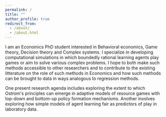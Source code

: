 ```yaml
---
permalink: /
title: ""
author_profile: true
redirect_from: 
  - /about/
  - /about.html
---
```


I am an Economics PhD student interested in Behavioral economics, Game theory, Decision theory and Complex systems. I specialize in developing computational simulations in which 
boundedly rational learning agents play games or aim to solve various complex problems. I hope to both make such methods accessible to other researchers and to contribute to the existing
litterature on the role of such methods in Economics and how such methods can be brought to data in ways analogous to regression methods.

One present research agenda includes exploring the extent to which Ostrom's principles can emerge in adaptive models of resource games with top-down and bottom-up policy
formation mechanisms. Another involves exploring how simple models of agent learning fair as predictors of play in laboratory data.